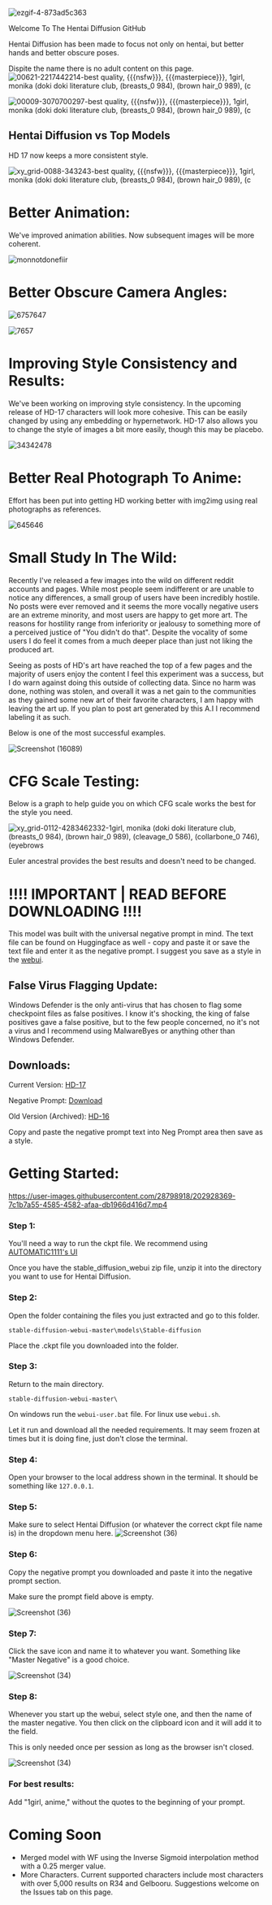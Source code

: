 ![ezgif-4-873ad5c363](https://user-images.githubusercontent.com/28798918/196344576-28892c1f-6c5a-4749-83ea-54e12d633d36.gif)

Welcome To The Hentai Diffusion GitHub

Hentai Diffusion has been made to focus not only on hentai, but better hands and better obscure poses. 

Dispite the name there is no adult content on this page.
![00621-2217442214-best quality, {{{nsfw}}}, {{{masterpiece}}}, 1girl, monika _(doki doki literature club_, (breasts_0 984), (brown hair_0 989), (c](https://user-images.githubusercontent.com/28798918/203434940-6dc44ff3-e000-468f-9fed-2d3cc1a64bfb.png)



![00009-3070700297-best quality, {{{nsfw}}}, {{{masterpiece}}}, 1girl, monika _(doki doki literature club_, (breasts_0 984), (brown hair_0 989), (c](https://user-images.githubusercontent.com/28798918/202879986-727fe17b-f3ad-4d56-8b10-64819fa2ed16.png)


## Hentai Diffusion vs Top Models

HD 17 now keeps a more consistent style.

![xy_grid-0088-343243-best quality, {{{nsfw}}}, {{{masterpiece}}}, 1girl, monika _(doki doki literature club_, (breasts_0 984), (brown hair_0 989), (c](https://user-images.githubusercontent.com/28798918/202932859-59f20be4-b773-40fb-8758-5320265930fe.png)


# Better Animation:

We've improved animation abilities. Now subsequent images will be more coherent.

![monnotdonefiir](https://user-images.githubusercontent.com/28798918/196336931-5b245973-b62a-45f6-b51d-2354409bebda.gif)


# Better Obscure Camera Angles:

![6757647](https://user-images.githubusercontent.com/28798918/202870506-514c4f1d-a319-4d74-9723-e94705f436c1.png)

![7657](https://user-images.githubusercontent.com/28798918/202870514-ce1e30af-8d0e-4e4e-9ab7-aab1be913f2c.png)


# Improving Style Consistency and Results:

We've been working on improving style consistency. In the upcoming release of HD-17 characters will look more cohesive. This can be easily changed by using any embedding or hypernetwork. HD-17 also allows you to change the style of images a bit more easily, though this may be placebo.

![34342478](https://user-images.githubusercontent.com/28798918/197039065-5c0fe95c-7179-4585-874c-c9c39f5e5397.png)

# Better Real Photograph To Anime:

Effort has been put into getting HD working better with img2img using real photographs as references. 

![645646](https://user-images.githubusercontent.com/28798918/196337131-46f89c57-0c85-477f-a03a-759f1ccc224a.gif)

# Small Study In The Wild:

Recently I've released a few images into the wild on different reddit accounts and pages. While most people seem indifferent or are unable to notice any differences, a small group of users have been incredibly hostile. No posts were ever removed and it seems the more vocally negative users are an extreme minority, and most users are happy to get more art. The reasons for hostility range from inferiority or jealousy to something more of a perceived justice of "You didn't do that". Despite the vocality of some users I do feel it comes from a much deeper place than just not liking the produced art.

Seeing as posts of HD's art have reached the top of a few pages and the majority of users enjoy the content I feel this experiment was a success, but I do warn against doing this outside of collecting data. Since no harm was done, nothing was stolen, and overall it was a net gain to the communities as they gained some new art of their favorite characters, I am happy with leaving the art up. If you plan to post art generated by this A.I I recommend labeling it as such.

Below is one of the most successful examples.

![Screenshot (16089)](https://user-images.githubusercontent.com/28798918/196340759-24f40817-4db6-4f11-a38e-b1d8bb37ae9d.png)


# CFG Scale Testing:

Below is a graph to help guide you on which CFG scale works the best for the style you need.

![xy_grid-0112-4283462332-1girl, monika _(doki doki literature club_, (breasts_0 984), (brown hair_0 989), (cleavage_0 586), (collarbone_0 746), (eyebrows](https://user-images.githubusercontent.com/28798918/196337574-809d51a6-15e8-497f-bd50-d832da29b265.png)

Euler ancestral provides the best results and doesn't need to be changed.

# !!!! IMPORTANT | READ BEFORE DOWNLOADING !!!!
This model was built with the universal negative prompt in mind.
The text file can be found on Huggingface as well - copy and paste it or save the text file and enter it as the negative prompt. I  suggest you save as a style in the [webui](https://github.com/AUTOMATIC1111/stable-diffusion-webui).

## False Virus Flagging Update:

Windows Defender is the only anti-virus that has chosen to flag some checkpoint files as false positives. I know it's shocking, the king of false positives gave a false positive, but to the few people concerned, no it's not a virus and I recommend using MalwareByes or anything other than Windows Defender.

## Downloads:

Current Version: [HD-17](https://huggingface.co/Deltaadams/HentaiDiffusion/resolve/main/HD-17.ckpt)

Negative Prompt: [Download](https://huggingface.co/Deltaadams/HentaiDiffusion/resolve/main/Universal%20Negative%20Prompt%20Text.txt)

Old Version (Archived): [HD-16](https://huggingface.co/Deltaadams/HentaiDiffusion/resolve/main/HD-16.ckpt)

Copy and paste the negative prompt text into Neg Prompt area then save as a style.

# Getting Started:

https://user-images.githubusercontent.com/28798918/202928369-7c1b7a55-4585-4582-afaa-db1966d416d7.mp4

### Step 1:

You'll need a way to run the ckpt file. We recommend using [AUTOMATIC1111's UI](https://github.com/AUTOMATIC1111/stable-diffusion-webui/archive/refs/heads/master.zip)

Once you have the stable_diffusion_webui zip file, unzip it into the directory you want to use for Hentai Diffusion.

### Step 2:

Open the folder containing the files you just extracted and go to this folder.

`stable-diffusion-webui-master\models\Stable-diffusion`

Place the .ckpt file you downloaded into the folder.

### Step 3:

Return to the main directory.

`stable-diffusion-webui-master\`

On windows run the `webui-user.bat` file. For linux use `webui.sh`.

Let it run and download all the needed requirements. It may seem frozen at times but it is doing fine, just don't close the terminal.

### Step 4:

Open your browser to the local address shown in the terminal. It should be something like `127.0.0.1`.

### Step 5:

Make sure to select Hentai Diffusion (or whatever the correct ckpt file name is) in the dropdown menu here.
![Screenshot (36)](https://user-images.githubusercontent.com/28798918/199120043-43101b77-3ca1-4d0c-a405-f79883525154.png)

### Step 6:

Copy the negative prompt you downloaded and paste it into the negative prompt section.

Make sure the prompt field above is empty.

![Screenshot (36)](https://user-images.githubusercontent.com/28798918/199120415-feeabca6-653b-45ec-a29a-bd8b8cf49aed.png)

### Step 7:

Click the save icon and name it to whatever you want. Something like "Master Negative" is a good choice.

![Screenshot (34)](https://user-images.githubusercontent.com/28798918/199120627-d733b97c-43b6-4220-825b-054478a20c45.png)

### Step 8:

Whenever you start up the webui, select style one, and then the name of the master negative. You then click on the clipboard icon and it will add it to the field.

This is only needed once per session as long as the browser isn't closed.

![Screenshot (34)](https://user-images.githubusercontent.com/28798918/199120705-4a377f21-309e-4865-ab0b-a3a60b130277.png)

### For best results:

Add "1girl, anime," without the quotes to the beginning of your prompt.

# Coming Soon

- Merged model with WF using the Inverse Sigmoid interpolation method with a 0.25 merger value.
- More Characters. Current supported characters include most characters with over 5,000 results on R34 and Gelbooru. Suggestions welcome on the Issues tab on this page.
